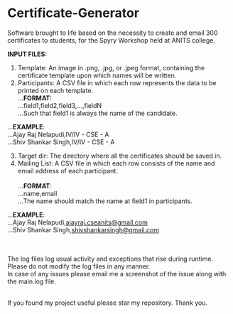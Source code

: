 # Certificate-Generator
Software brought to life based on the necessity to create and email 300 certificates to students, for the Spyry Workshop held at ANITS college.

**INPUT FILES:**
1. Template: An image in .png, .jpg, or .jpeg format, containing the certificate template upon which names will be written.<br>
2. Participants: A CSV file in which each row represents the data to be printed on each template.<br>
...**FORMAT:**<br>
...field1,field2,field3,...,fieldN<br>
...Such that field1 is always the name of the candidate.

...**EXAMPLE**:<br>
...Ajay Raj Nelapudi,IV/IV - CSE - A<br>
...Shiv Shankar Singh,IV/IV - CSE - A<br>

3. Target dir: The directory where all the certificates should be saved in.<br>
4. Mailing List: A CSV file in which each row consists of the name and email address of each participant.<br><br>
...**FORMAT**:<br>
...name,email<br>
...The name should match the name at field1 in participants.

...**EXAMPLE**:<br>
...Ajay Raj Nelapudi,ajayraj.cseanits@gmail.com<br>
...Shiv Shankar Singh,shivshankarsingh@gmail.com<br><br><br>

The log files log usual activity and exceptions that rise during runtime. Please do not modify the log files in any manner.<br>
In case of any issues please email me a screenshot of the issue along with the main.log file.<br><br>

If you found my project useful please star my repository. Thank you.
